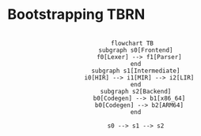 # Bootstrapping TBRN


<pre class="mermaid" align="center">
  <code>
flowchart TB
  subgraph s0[Frontend]
    f0[Lexer] --> f1[Parser]
  end
  subgraph s1[Intermediate]
    i0[HIR] --> i1[MIR] --> i2[LIR]
  end
  subgraph s2[Backend]
    b0[Codegen] --> b1[x86_64]
    b0[Codegen] --> b2[ARM64]
  end

  s0 --> s1 --> s2
  </code>
</pre>
